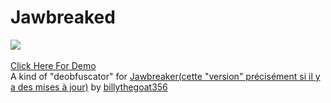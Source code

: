 # Jawbreaked

[![](https://www.codefactor.io/repository/github/HideakiAtsuyo/Jawbreaked/badge)](https://www.codefactor.io/repository/github/HideakiAtsuyo/Jawbreaked)<br><br>[Click Here For Demo](https://i.imgur.com/OmU3tOO.gif)<br>A kind of "deobfuscator" for [Jawbreaker(cette "version" précisément si il y a des mises à jour)](https://github.com/billythegoat356/Jawbreaker/tree/e11c69aa6c19e7a4a7f2259b67ae416eeb31fdcb) by [billythegoat356](https://github.com/billythegoat356)
